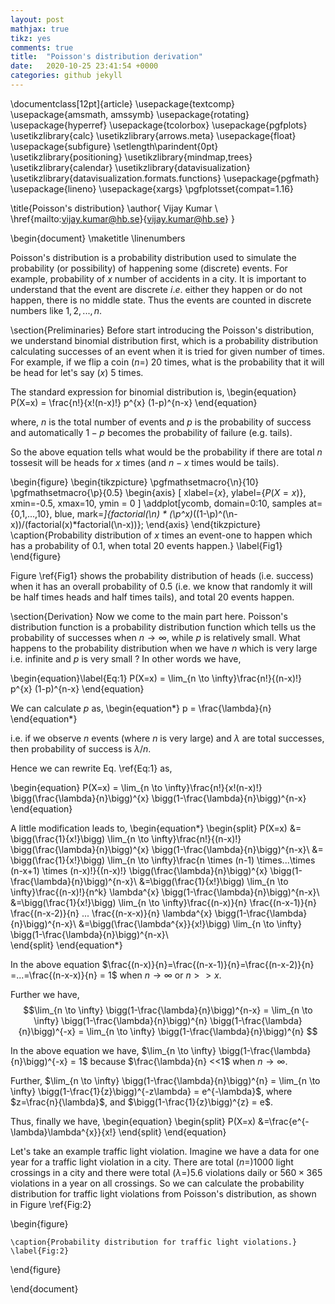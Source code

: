 ```yaml
---
layout: post
mathjax: true
tikz: yes
comments: true
title:  "Poisson's distribution derivation"
date:   2020-10-25 23:41:54 +0000
categories: github jekyll
---
```


\documentclass[12pt]{article}
\usepackage{textcomp}
\usepackage{amsmath, amssymb}
\usepackage{rotating} 
\usepackage{hyperref}
\usepackage{tcolorbox}
\usepackage{pgfplots}
\usetikzlibrary{calc}
\usetikzlibrary{arrows.meta}
\usepackage{float}
\usepackage{subfigure}
\setlength\parindent{0pt}
\usetikzlibrary{positioning}
\usetikzlibrary{mindmap,trees}
\usetikzlibrary{calendar}
\usetikzlibrary{datavisualization}
\usetikzlibrary{datavisualization.formats.functions}
\usepackage{pgfmath}
\usepackage{lineno}
\usepackage{xargs}
\pgfplotsset{compat=1.16}


<script type="text/tikz">
  \begin{tikzpicture}
    \draw (0,0) circle (1in);
  \end{tikzpicture}
</script>

\title{Poisson's distribution}
\author{
Vijay Kumar \\
\href{mailto:vijay.kumar@hb.se}{vijay.kumar@hb.se}
}


\begin{document}
	\maketitle
	\linenumbers
	
	
Poisson's distribution is a probability distribution used to simulate the probability (or possibility) of happening some (discrete) events. For example, probability of $x$ number of accidents in a city. It is important to understand that the event are discrete $i.e.$ either they happen or do not happen, there is no middle state. Thus the events are counted in discrete numbers like $1, 2,..., n$. 


\section{Preliminaries}
Before start introducing the Poisson's distribution, we understand binomial distribution first, which is a probability distribution calculating successes of an event when it is tried for given number of times. For example, if we flip a coin ($n=$) 20 times, what is the probability that it will be head for let's say ($x$) 5 times. 

The standard expression for binomial distribution is, 
\begin{equation}
	P(X=x) = \frac{n!}{x!(n-x)!} p^{x} (1-p)^{n-x}
\end{equation}

where, $n$ is the total number of events and $p$ is the probability of success and automatically $1-p$ becomes the probability of failure (e.g. tails). 

So the above equation tells what would be the probability if there are total $n$ tossesit will be heads for $x$ times (and $n-x$ times would be tails).  


\begin{figure}
	\begin{tikzpicture}
		\pgfmathsetmacro{\n}{10}
		\pgfmathsetmacro{\p}{0.5}
		\begin{axis}
			[
			xlabel={$x$},
			ylabel={$P(X=x)$},
			xmin=-0.5, xmax=10,
			ymin = 0
			]
			\addplot[ycomb, domain=0:10, samples at={0,1,...,10}, blue, mark=*]{factorial(\n) * (\p^x)*((1-\p)^(\n-x))/(factorial(x)*factorial(\n-x))};
		\end{axis}
	\end{tikzpicture}
\caption{Probability distribution of $x$ times an event-one to happen which has a probability of $0.1$, when total $20$ events happen.}
\label{Fig1}
\end{figure}

Figure \ref{Fig1} shows the probability distribution of heads (i.e. success) when it has an overall probability of $0.5$ (i.e. we know that randomly it will be half times heads and half times tails), and total $20$ events happen.


\section{Derivation}
Now we come to the main part here. Poisson's distribution function is a probability distribution function which tells us the probability of successes when $n \rightarrow \infty$, while $p$ is relatively small.
What happens to the probability distribution when we have $n$ which is very large i.e. infinite and $p$ is very small ?
In other words we have,

\begin{equation}\label{Eq:1}
	P(X=x) = \lim_{n \to \infty}\frac{n!}{(n-x)!} p^{x} (1-p)^{n-x}
\end{equation}

We can calculate $p$ as,
\begin{equation*}
	p = \frac{\lambda}{n}
\end{equation*}

i.e. if we observe $n$ events (where $n$ is very large) and $\lambda$ are total successes, then probability of success is $\lambda/n$.

Hence we can rewrite Eq. \ref{Eq:1} as, 

\begin{equation}
	P(X=x) = \lim_{n \to \infty}\frac{n!}{x!(n-x)!} \bigg(\frac{\lambda}{n}\bigg)^{x} \bigg(1-\frac{\lambda}{n}\bigg)^{n-x}
\end{equation}

A little modification leads to,
\begin{equation*}
	\begin{split}
		P(X=x) &= \bigg(\frac{1}{x!}\bigg) \lim_{n \to \infty}\frac{n!}{(n-x)!} \bigg(\frac{\lambda}{n}\bigg)^{x} \bigg(1-\frac{\lambda}{n}\bigg)^{n-x}\\
		&= \bigg(\frac{1}{x!}\bigg) \lim_{n \to \infty}\frac{n \times (n-1) \times...\times (n-x+1) \times (n-x)!}{(n-x)!} \bigg(\frac{\lambda}{n}\bigg)^{x} \bigg(1-\frac{\lambda}{n}\bigg)^{n-x}\\
		&=\bigg(\frac{1}{x!}\bigg) \lim_{n \to \infty}\frac{(n-x)!}{n^k} \lambda^{x} \bigg(1-\frac{\lambda}{n}\bigg)^{n-x}\\	
		&=\bigg(\frac{1}{x!}\bigg) \lim_{n \to \infty}\frac{(n-x)}{n} \frac{(n-x-1)}{n} \frac{(n-x-2)}{n} ... \frac{(n-x-x)}{n} \lambda^{x} \bigg(1-\frac{\lambda}{n}\bigg)^{n-x}\\	
		&=\bigg(\frac{\lambda^{x}}{x!}\bigg) \lim_{n \to \infty} \bigg(1-\frac{\lambda}{n}\bigg)^{n-x}\\	
	\end{split}
\end{equation*}

In the above equation $\frac{(n-x)}{n}=\frac{(n-x-1)}{n}=\frac{(n-x-2)}{n} =...=\frac{(n-x-x)}{n} = 1$ when $n \rightarrow \infty$ or $n>>x$.

Further we have, 
$$\lim_{n \to \infty} \bigg(1-\frac{\lambda}{n}\bigg)^{n-x} = \lim_{n \to \infty} \bigg(1-\frac{\lambda}{n}\bigg)^{n} \bigg(1-\frac{\lambda}{n}\bigg)^{-x} = \lim_{n \to \infty} \bigg(1-\frac{\lambda}{n}\bigg)^{n} $$

In the above equation we have, $\lim_{n \to \infty}  \bigg(1-\frac{\lambda}{n}\bigg)^{-x} = 1$ because $\frac{\lambda}{n} <<1$ when $n \rightarrow \infty$. 

Further, $\lim_{n \to \infty} \bigg(1-\frac{\lambda}{n}\bigg)^{n} = \lim_{n \to \infty} \bigg(1-\frac{1}{z}\bigg)^{-z\lambda} = e^{-\lambda}$, where $z=\frac{n}{\lambda}$, and $\bigg(1-\frac{1}{z}\bigg)^{z} = e$.

Thus, finally we have, 
\begin{equation}
	\begin{split}
		P(X=x) &=\frac{e^{-\lambda}\lambda^{x}}{x!}
	\end{split}
\end{equation}


Let's take an example traffic light violation. Imagine we have a data for one year for a traffic light violation in a city. There are total $(n=) 1000$ light crossings in a city and there were total $(\lambda=)5.6$ violations daily or $560 \times 365$ violations in a year on all crossings. So we can calculate the probability distribution for traffic light violations from Poisson's distribution, as shown in Figure \ref{Fig:2}


\begin{figure}
<script type="text/tikz">
	\begin{tikzpicture}
		\pgfmathsetmacro{\p}{5.6}
		\begin{axis}
			[
			xlabel={$x$},
			ylabel={$P(X=x)$},
			xmin=-0.5, xmax=20,
			ymin = 0
			]
			\addplot[ycomb, domain=0:10, samples at={0,1,...,19}, blue, mark=*]{exp(-\p) * (\p^x)/(factorial(x)};
		\end{axis}
	\end{tikzpicture}
</script>
	\caption{Probability distribution for traffic light violations.}
	\label{Fig:2}
\end{figure}

\end{document}
